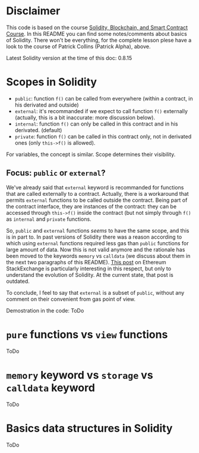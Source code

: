 # Disclaimer
This code is based on the course [Solidity, Blockchain, and Smart Contract Course](https://github.com/smartcontractkit/full-blockchain-solidity-course-py).
In this README you can find some notes/comments about basics of Solidity. There won't be everything, for the complete lesson plese have a look to the course of Patrick Collins (Patrick Alpha), above.

Latest Solidity version at the time of this doc: 0.8.15

# Scopes in Solidity
* `public`: function `f()` can be called from everywhere (within a contract, in his derivated and outside)
* `external`: it's recommanded if we expect to call function `f()` externally (actually, this is a bit inaccurate: more discussion below).
* `internal`: function `f()` can only be called in this contract and in his derivated. (default)
* `private`: function `f()` can be called in this contract only, not in derivated ones (only `this->f()` is allowed).

For variables, the concept is similar. Scope determines their visibility.

## Focus: `public` or `external`?
We've already said that `external` keyword is recommanded for functions that are called externally to a contract. Actually, there is a workaround that permits `external` functions to be called outside the contract. Being part of the contract interface, they are instances of the contract: they can be accessed through `this->f()` inside the contract (but not simply through `f()` as `internal` and `private` functions.

So, `public` and `external` functions _seems_ to have the same scope, and this is in part to. In past versions of Solidity there was a reason according to which using `external` functions required less gas than `public` functions for large amount of data. Now this is not valid anymore and the rationale has been moved to the keywords `memory` vs `calldata` (we discuss about them in the next two paragraphs of this README). [This post](https://ethereum.stackexchange.com/questions/19380/external-vs-public-best-practices) on Ethereum StackExchange is particularly interesting in this respect, but only to understand the evolution of Solidity. At the current state, that post is outdated.

To conclude, I feel to say that `external` is a subset of `public`, without any comment on their convenient from gas point of view.

Demostration in the code: ToDo

# `pure` functions vs `view` functions
ToDo

# `memory` keyword vs `storage` vs `calldata` keyword
ToDo

# Basics data structures in Solidity
ToDo
